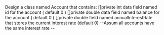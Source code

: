 Design a class named Account that contains:
[]private int data field named id for the account ( default 0 )
[]private double data field named balance for the account ( default 0 )
[]private double field named annualInterestRate that stores the current interest rate (default 0)
--Assum all accounts have the same interest rate --
